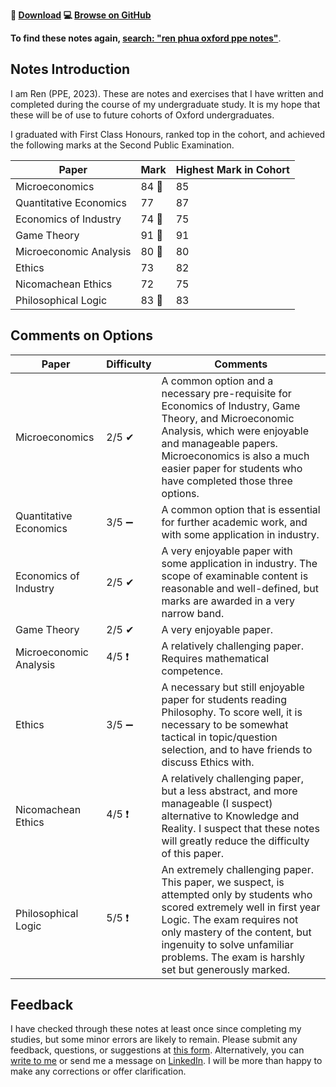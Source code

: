 **📂 [Download](https://github.com/ren-phua-o/oxford-ppe-notes/archive/refs/heads/master.zip) 💻 [Browse on GitHub](https://github.com/ren-phua-o/oxford-ppe-notes)**

**To find these notes again, [search: "ren phua oxford ppe notes"](https://www.google.com/search?q=ren+phua+oxford+ppe+notes)**.
## Notes Introduction

I am Ren (PPE, 2023). These are notes and exercises that I have written and completed during the course of my undergraduate study. It is my hope that these will be of use to future cohorts of Oxford undergraduates.

I graduated with First Class Honours, ranked top in the cohort, and achieved the following marks at the Second Public Examination. 

|Paper|Mark|Highest Mark in Cohort|
|---|---|---|
|Microeconomics|84 🥈|85|
|Quantitative Economics|77|87|
|Economics of Industry|74 🥈|75|
|Game Theory|91 🥇|91|
|Microeconomic Analysis|80 🥇|80|
|Ethics|73|82|
|Nicomachean Ethics|72|75|
|Philosophical Logic|83 🥇|83|

## Comments on Options

|Paper|Difficulty|Comments|
|---|---|---|
|Microeconomics|2/5 ✔|A common option and a necessary pre-requisite for Economics of Industry, Game Theory, and Microeconomic Analysis, which were enjoyable and manageable papers. Microeconomics is also a much easier paper for students who have completed those three options.|
|Quantitative Economics|3/5 ➖|A common option that is essential for further academic work, and with some application in industry.|
|Economics of Industry|2/5 ✔|A very enjoyable paper with some application in industry. The scope of examinable content is reasonable and well-defined, but marks are awarded in a very narrow band.|
|Game Theory|2/5 ✔|A very enjoyable paper.|
|Microeconomic Analysis|4/5 ❗|A relatively challenging paper. Requires mathematical competence.|
|Ethics|3/5 ➖|A necessary but still enjoyable paper for students reading Philosophy. To score well, it is necessary to be somewhat tactical in topic/question selection, and to have friends to discuss Ethics with.|
|Nicomachean Ethics|4/5 ❗|A relatively challenging paper, but a less abstract, and more manageable (I suspect) alternative to Knowledge and Reality. I suspect that these notes will greatly reduce the difficulty of this paper.|
|Philosophical Logic|5/5 ❗|An extremely challenging paper. This paper, we suspect, is attempted only by students who scored extremely well in first year Logic. The exam requires not only mastery of the content, but ingenuity to solve unfamiliar problems. The exam is harshly set but generously marked.|

## Feedback
I have checked through these notes at least once since completing my studies, but some minor errors are likely to remain. Please submit any feedback, questions, or suggestions at [this form](https://forms.office.com/r/1QnSDF3d2e). Alternatively, you can [write to me](mailto:ren.phua.o@outlook.com) or send me a message on [LinkedIn](https://linkedin.com/in/phuarenping). I will be more than happy to make any corrections or offer clarification.